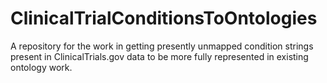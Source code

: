 # ClinicalTrialConditionsToOntologies
A repository for the work in getting presently unmapped condition strings present in ClinicalTrials.gov data to be more fully represented in existing ontology work.
